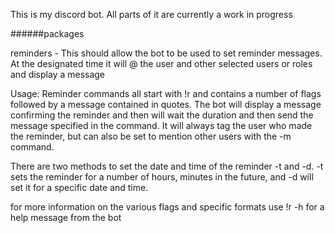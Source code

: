 This is my discord bot. All parts of it are currently a work in progress

######packages

reminders - This should allow the bot to be used to set reminder messages. At the designated time it will @ the user and other selected users or roles and display a message

Usage: 
Reminder commands all start with !r and contains a number of flags followed by a message contained in quotes. The bot will display a message confirming the reminder and then will wait the duration and then send the message specified in the command. It will always tag the user who made the reminder, but can also be set to mention other users with the -m command.

There are two methods to set the date and time of the reminder -t and -d. -t sets the reminder for a number of hours, minutes in the future, and -d will set it for a specific date and time.

for more information on the various flags and specific formats use !r -h for a help message from the bot